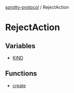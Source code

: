 
[sprotty-protocol](../globals) / RejectAction

# RejectAction

## Variables

- [KIND](../RejectAction.Variable.KIND)

## Functions

- [create](../RejectAction.Function.create)

